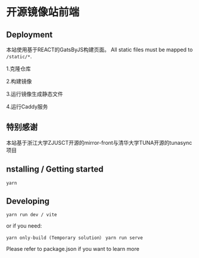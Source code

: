 
# 开源镜像站前端

## Deployment
本站使用基于REACT的GatsByJS构建页面。
All static files must be mapped to `/static/*`.  

1.克隆仓库

2.构建镜像

3.运行镜像生成静态文件

4.运行Caddy服务

## 特别感谢
本站基于浙江大学ZJUSCT开源的mirror-front与清华大学TUNA开源的tunasync项目

## nstalling / Getting started
`yarn` 

## Developing
`yarn run dev / vite`

or if you need:

`yarn only-build (Temporary solution）`
`yarn run serve`

Please refer to package.json if you want to learn more
